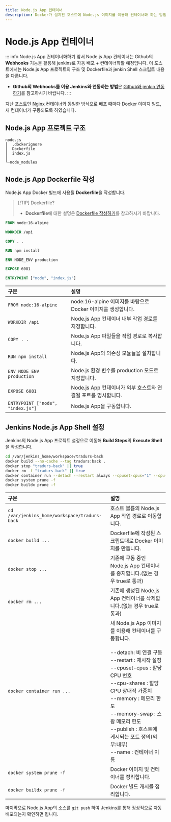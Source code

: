```yaml
---
title: Node.js App 컨테이너
description: Docker가 설치된 호스트에 Node.js 이미지를 이용해 컨테이너화 하는 방법을 소개합니다.
---
```


# Node.js App 컨테이너

::: info Node.js App 컨테이너화하기 앞서
Node.js App 컨테이너는 Github의 **Webhooks** 기능을 활용해 jenkins로 자동 배포 + 컨테이너화할 예정입니다.
이 포스트에서는 Node.js App 프로젝트의 구조 및 Dockerfile과 jenkin Shell 스크립트 내용을 다룹니다.

- **Github의 Webhooks를 이용 Jenkins와 연동하는 방법**은 [Github와 jenkin 연동하기](./github-jenkins.md)를 참고하시기 바랍니다.
  :::

지난 포스트인 [Nginx 컨테이너](/programming/docker/webserver/nginx)와 동일한 방식으로 배포 때마다 Docker 이미지 빌드, 새 컨테이너가 구동되도록 하였습니다.

## Node.js App 프로젝트 구조

```
node.js
│  .dockerignore
│  Dockerfile
│  index.js
│
└─node_modules
```

## Node.js App Dockerfile 작성

Node.js App Docker 빌드에 사용될 **Dockerfile**을 작성합니다.

> [!TIP] Dockerfile?
>
> - **Dockerfile**에 대한 설명은 [Dockerfile 작성하기](./../file.md)를 참고하시기 바랍니다.

```dockerfile
FROM node:16-alpine

WORKDIR /api

COPY . .

RUN npm install

ENV NODE_ENV production

EXPOSE 6081

ENTRYPOINT ["node", "index.js"]
```

| 구문                              | 설명                                                           |
| :-------------------------------- | :------------------------------------------------------------- |
| `FROM node:16-alpine`             | node:16-alpine 이미지를 바탕으로 Docker 이미지를 생성합니다.   |
| `WORKDIR /api`                    | Node.js App 컨테이너 내부 작업 경로를 지정합니다.              |
| `COPY . .`                        | Node.js App 파일들을 작업 경로로 복사합니다.                   |
| `RUN npm install`                 | Node.js App의 의존성 모듈들을 설치합니다.                      |
| `ENV NODE_ENV production`         | Node.js 환경 변수를 production 모드로 지정합니다.              |
| `EXPOSE 6081`                     | Node.js App 컨테이너가 외부 호스트와 연결될 포트를 명시합니다. |
| `ENTRYPOINT ["node", "index.js"]` | Node.js App을 구동합니다.                                      |

## Jenkins Node.js App Shell 설정

Jenkins의 Node.js App 프로젝트 설정으로 이동해 **Build Steps**의 **Execute Shell**을 작성합니다.

```sh
cd /var/jenkins_home/workspace/tradurs-back
docker build --no-cache --tag tradurs:back .
docker stop "tradurs-back" || true
docker rm -f "tradurs-back" || true
docker container run --detach --restart always --cpuset-cpus="1" --cpu-shares="2048" --memory="500m" --memory-swap="1g" --publish 6081:6081 --name "tradurs-back" tradurs:back
docker system prune -f
docker buildx prune -f
```

| 구문                                          | 설명                                                                                                                                                                                                                                                                                                                                                     |
| :-------------------------------------------- | :------------------------------------------------------------------------------------------------------------------------------------------------------------------------------------------------------------------------------------------------------------------------------------------------------------------------------------------------------- |
| `cd /var/jenkins_home/workspace/tradurs-back` | 호스트 볼륨의 Node.js App 작업 경로로 이동합니다.                                                                                                                                                                                                                                                                                                        |
| `docker build ...`                            | Dockerfile에 작성된 스크립트대로 Docker 이미지를 만듭니다.                                                                                                                                                                                                                                                                                               |
| `docker stop ...`                             | 기존에 구동 중인 Node.js App 컨테이너를 중지합니다.(없는 경우 true로 통과)                                                                                                                                                                                                                                                                               |
| `docker rm ...`                               | 기존에 생성된 Node.js App 컨테이너를 삭제합니다.(없는 경우 true로 통과)                                                                                                                                                                                                                                                                                  |
| `docker container run ...`                    | 새 Node.js App 이미지를 이용해 컨테이너를 구동합니다.<br /><br />--detach: 비 연결 구동<br />--restart : 재시작 설정<br />--cpuset-cpus : 할당 CPU 번호<br />--cpu-shares : 할당 CPU 상대적 가중치<br />--memory : 메모리 한도<br />--memory-swap : 스왑 메모리 한도<br />--publish : 호스트에 게시되는 포트 정의(외부:내부)<br />--name : 컨테이너 이름 |
| `docker system prune -f`                      | Docker 이미지 및 컨테이너를 정리합니다.                                                                                                                                                                                                                                                                                                                  |
| `docker buildx prune -f`                      | Docker 빌드 캐시를 정리합니다.                                                                                                                                                                                                                                                                                                                           |

마지막으로 Node.js App의 소스를 `git push` 하여 Jenkins를 통해 정상적으로 자동 배포되는지 확인하면 됩니다.
